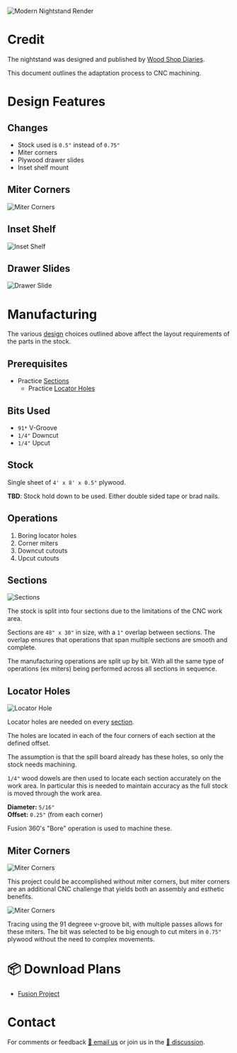 ![Modern Nightstand Render](modern-nightstand/header.png)

# Credit

The nightstand was designed and published by [Wood Shop Diaries](https://www.woodshopdiaries.com/diy-mid-century-modern-nightstand/).

This document outlines the adaptation process to CNC machining.

# Design Features

## Changes

- Stock used is `0.5"` instead of `0.75"`
- Miter corners
- Plywood drawer slides
- Inset shelf mount

## Miter Corners

![Miter Corners](modern-nightstand/miters.png)

## Inset Shelf

![Inset Shelf](modern-nightstand/inset-shelf.png)

## Drawer Slides

![Drawer Slide](modern-nightstand/drawer-slide.png)

# Manufacturing

The various [design](#design%20features) choices outlined above affect the layout requirements of the parts in the stock.

## Prerequisites

- Practice [Sections](#sections)
    - Practice [Locator Holes](#locator%20holes)

## Bits Used

- `91*` V-Groove
- `1/4"` Downcut
- `1/4"` Upcut

## Stock

Single sheet of `4' x 8' x 0.5"` plywood.

**TBD**: Stock hold down to be used. Either double sided tape or brad nails.

## Operations

1. Boring locator holes
2. Corner miters
3. Downcut cutouts
4. Upcut cutouts

## Sections

![Sections](modern-nightstand/sections.png)

The stock is split into four sections due to the limitations of the CNC work area.

Sections are `48" x 30"` in size, with a `1"` overlap between sections. The overlap ensures that operations that span multiple sections are smooth and complete.

The manufacturing operations are split up by bit. With all the same type of operations (ex miters) being performed across all sections in sequence.

## Locator Holes

![Locator Hole](modern-nightstand/locator-hole.png)

Locator holes are needed on every [section](#sections).

The holes are located in each of the four corners of each section at the defined offset.

The assumption is that the spill board already has these holes, so only the stock needs machining.

`1/4"` wood dowels are then used to locate each section accurately on the work area. In particular this is needed to maintain accuracy as the full stock is moved through the work area.

**Diameter:** `5/16"`  
**Offset:** `0.25"` (from each corner)

Fusion 360's "Bore" operation is used to machine these.

## Miter Corners

![Miter Corners](modern-nightstand/miters2.png)

This project could be accomplished without miter corners, but miter corners are an additional CNC challenge that yields both an assembly and esthetic benefits.

![Miter Corners](modern-nightstand/miters3.png)

Tracing using the 91 degreee v-groove bit, with multiple passes allows for these miters. The bit was selected to be big enough to cut miters in `0.75"` plywood without the need to complex movements.

# 📦 Download Plans

- [Fusion Project](#)

# Contact

For comments or feedback [💌 email us](mailto:info@rimrockcnc.com) or join us in the [💬 discussion](https://github.com/suprak/rimrock-cnc/discussions).
